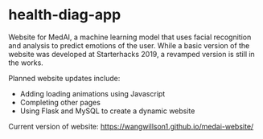 # health-diag-app
Website for MedAI, a machine learning model that uses facial recognition and analysis to predict emotions of the user. While a basic version of the website was developed at Starterhacks 2019, a revamped version is still in the works.

Planned website updates include:
- Adding loading animations using Javascript
- Completing other pages
- Using Flask and MySQL to create a dynamic website

Current version of website: https://wangwillson1.github.io/medai-website/
